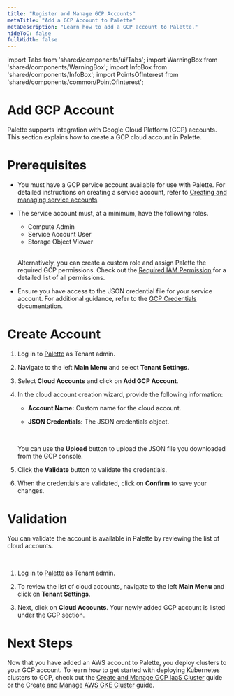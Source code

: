 ```yaml
---
title: "Register and Manage GCP Accounts"
metaTitle: "Add a GCP Account to Palette"
metaDescription: "Learn how to add a GCP account to Palette."
hideToC: false
fullWidth: false
---
```


import Tabs from 'shared/components/ui/Tabs';
import WarningBox from 'shared/components/WarningBox';
import InfoBox from 'shared/components/InfoBox';
import PointsOfInterest from 'shared/components/common/PointOfInterest';

# Add GCP Account


Palette supports integration with Google Cloud Platform (GCP) accounts. This section explains how to create a GCP cloud account in Palette. 

# Prerequisites

* You must have a GCP service account available for use with Palette. For detailed instructions on creating a service account, refer to [Creating and managing service accounts](https://cloud.google.com/iam/docs/creating-managing-service-accounts).



* The service account must, at a minimum, have the following roles. 
    - Compute Admin
    - Service Account User
    - Storage Object Viewer

    <br />

    <InfoBox>

    Alternatively, you can create a custom role and assign Palette the required GCP permissions. Check out the [Required IAM Permission](/clusters/public-cloud/gcp/required-permissions) for a detailed list of all permissions.

    </InfoBox>




* Ensure you have access to the JSON credential file for your service account. For additional guidance, refer to the [GCP Credentials](https://developers.google.com/workspace/guides/create-credentials) documentation.

# Create Account


1. Log in to [Palette](https://console.spectrocloud.com) as Tenant admin.


2. Navigate to the left **Main Menu** and select **Tenant Settings**.


3. Select **Cloud Accounts** and click on **Add GCP Account**.


4. In the cloud account creation wizard, provide the following information:
   * **Account Name:** Custom name for the cloud account.

   * **JSON Credentials:** The JSON credentials object.

    <br />

   <InfoBox>

    You can use the **Upload** button to upload the JSON file you downloaded from the GCP console.

   </InfoBox>


5. Click the **Validate** button to validate the credentials. 


6. When the credentials are validated, click on **Confirm** to save your changes.

# Validation

You can validate the account is available in Palette by reviewing the list of cloud accounts. 

<br />

1. Log in to [Palette](https://console.spectrocloud.com) as Tenant admin.


2. To review the list of cloud accounts, navigate to the left **Main Menu** and click on **Tenant Settings**. 


3. Next, click on **Cloud Accounts**. Your newly added GCP account is listed under the GCP section.


# Next Steps


Now that you have added an AWS account to Palette, you deploy clusters to your GCP account. To learn how to get started with deploying Kubernetes clusters to GCP, check out the [Create and Manage GCP IaaS Cluster](/clusters/public-cloud/aws/create-cluster) guide or the [Create and Manage AWS GKE Cluster](/clusters/public-cloud/aws/eks) guide.